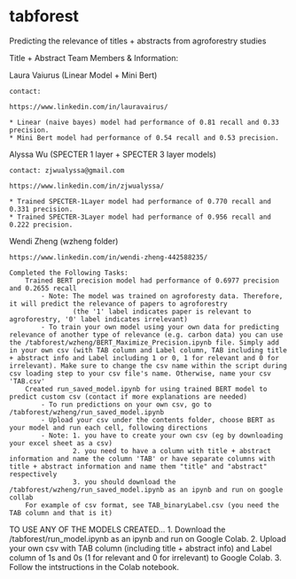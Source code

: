 # tabforest
Predicting the relevance of titles + abstracts from agroforestry studies

Title + Abstract Team Members & Information:

Laura Vaiurus (Linear Model + Mini Bert)
   
    contact: 

    https://www.linkedin.com/in/lauravairus/

    * Linear (naive bayes) model had performance of 0.81 recall and 0.33 precision.
    * Mini Bert model had performance of 0.54 recall and 0.53 precision.


Alyssa Wu (SPECTER 1 layer + SPECTER 3 layer models)
    
    contact: zjwualyssa@gmail.com

    https://www.linkedin.com/in/zjwualyssa/

    * Trained SPECTER-1Layer model had performance of 0.770	recall and 0.331 precision.
    * Trained SPECTER-3Layer model had performance of 0.956 recall and 0.222 precision.

Wendi Zheng (wzheng folder) 

    https://www.linkedin.com/in/wendi-zheng-442588235/

    Completed the Following Tasks: 
        Trained BERT precision model had performance of 0.6977 precision and 0.2655 recall
            - Note: The model was trained on agroforesty data. Therefore, it will predict the relevance of papers to agroforestry 
                    (the '1' label indicates paper is relevant to agroforestry, '0' label indicates irrelevant)
            - To train your own model using your own data for predicting relevance of another type of relevance (e.g. carbon data) you can use the /tabforest/wzheng/BERT_Maximize_Precision.ipynb file. Simply add in your own csv (with TAB column and Label column, TAB including title + abstract info and Label including 1 or 0, 1 for relevant and 0 for irrelevant). Make sure to change the csv name within the script during csv loading step to your csv file's name. Otherwise, name your csv 'TAB.csv'
        Created run_saved_model.ipynb for using trained BERT model to predict custom csv (contact if more explanations are needed)
            - To run predictions on your own csv, go to /tabforest/wzheng/run_saved_model.ipynb
            - Upload your csv under the contents folder, choose BERT as your model and run each cell, following directions
            - Note: 1. you have to create your own csv (eg by downloading your excel sheet as a csv)
                    2. you need to have a column with title + abstract information and name the column 'TAB' or have separate columns with title + abstract information and name them "title" and "abstract" respectively
                    3. you should download the /tabforest/wzheng/run_saved_model.ipynb as an ipynb and run on google collab
        For example of csv format, see TAB_binaryLabel.csv (you need the TAB column and that is it)

TO USE ANY OF THE MODELS CREATED...
    1. Download the /tabforest/run_model.ipynb as an ipynb and run on Google Colab.
    2. Upload your own csv with TAB column (including title + abstract info) and Label column of 1s and 0s (1 for relevant and 0 for irrelevant) to Google Colab.
    3. Follow the intstructions in the Colab notebook. 

